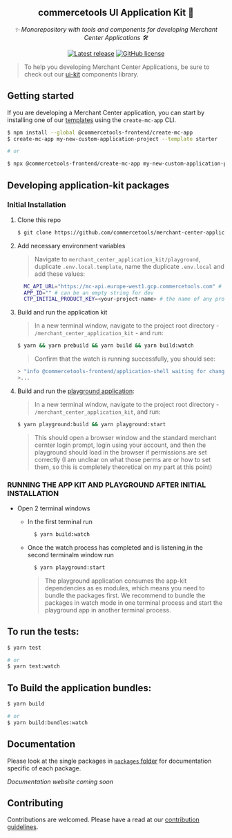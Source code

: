<h2 align="center">commercetools UI Application Kit 💅</h2>
<p align="center">
  <i>✨ Monorepository with tools and components for developing Merchant Center Applications 🛠</i>
</p>
<p align="center">
  <a href="https://github.com/commercetools/merchant-center-application-kit/releases"><img src="https://badgen.net/github/release/commercetools/merchant-center-application-kit" alt="Latest release" /></a> <a href="https://github.com/commercetools/merchant-center-application-kit/blob/main/LICENSE"><img src="https://badgen.net/github/license/commercetools/merchant-center-application-kit" alt="GitHub license" /></a>
</p>

> To help you developing Merchant Center Applications, be sure to check out our [ui-kit](https://github.com/commercetools/ui-kit) components library.

## Getting started

If you are developing a Merchant Center application, you can start by installing one of our [templates](./application-templates) using the `create-mc-app` CLI.

```bash
$ npm install --global @commercetools-frontend/create-mc-app
$ create-mc-app my-new-custom-application-project --template starter

# or

$ npx @commercetools-frontend/create-mc-app my-new-custom-application-project --template starter
```

## Developing application-kit packages

### Initial Installation

1. Clone this repo

   ```bash
   $ git clone https://github.com/commercetools/merchant-center-application-kit.git
   ```

2. Add necessary environment variables

   > Navigate to `merchant_center_application_kit/playground`, duplicate `.env.local.template`, name the duplicate `.env.local` and add these values:

   ```bash
     MC_API_URL="https://mc-api.europe-west1.gcp.commercetools.com" # for prod
     APP_ID="" # can be an empty string for dev
     CTP_INITIAL_PRODUCT_KEY=<your-project-name> # the name of any project you have access to on prod/stage
   ```

3. Build and run the application kit

   > In a new terminal window, navigate to the project root directory - `/merchant_center_application_kit` - and run:

   ```bash
   $ yarn && yarn prebuild && yarn build && yarn build:watch
   ```

   > Confirm that the watch is running successfully, you should see:

   ```bash
   > "info @commercetools-frontend/application-shell waiting for changes..."
   >...
   ```

4. Build and run the [playground application](./playground):

   > In a new terminal window, navigate to the project root directory - `/merchant_center_application_kit`, and run:

   ```bash
   $ yarn playground:build && yarn playground:start
   ```

   > This should open a browser window and the standard merchant cernter login prompt, login using your account, and then the playground should load in the browser if permissions are set correctly (I am unclear on what those perms are or how to set them, so this is completely theoretical on my part at this point)

### RUNNING THE APP KIT AND PLAYGROUND AFTER INITIAL INSTALLATION

- Open 2 terminal windows

  - In the first terminal run

    ```bash
      $ yarn build:watch
    ```

  - Once the watch process has completed and is listening,in the second terminalm window run

    ```bash
      $ yarn playground:start
    ```

    > The playground application consumes the app-kit dependencies as es modules, which means you need to bundle the packages first. We recommend to bundle the packages in watch mode in one terminal process and start the playground app in another terminal process.

## To run the tests:

```bash
$ yarn test

# or
$ yarn test:watch
```

## To Build the application bundles:

```bash
$ yarn build

# or
$ yarn build:bundles:watch
```

## Documentation

Please look at the single packages in [`packages` folder](./packages) for documentation specific of each package.

_Documentation website coming soon_

## Contributing

Contributions are welcomed. Please have a read at our [contribution guidelines](CONTRIBUTING.md).
